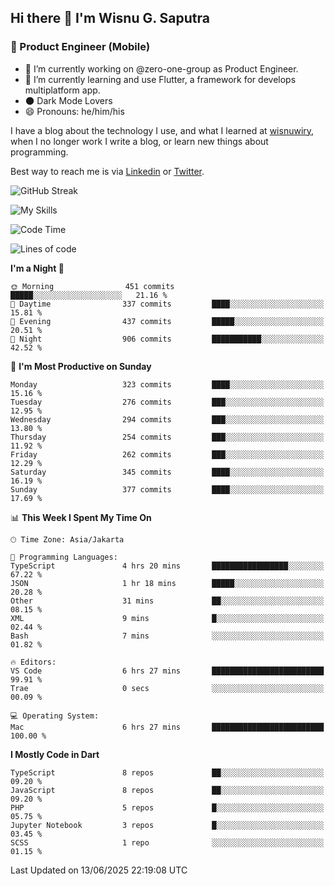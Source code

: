 ## Hi there 👋 I'm Wisnu G. Saputra

### :mobile_phone_off: Product Engineer (Mobile)

- 🔭 I’m currently working on @zero-one-group as Product Engineer.
- 🌱 I’m currently learning and use Flutter, a framework for develops multiplatform app.
- 🌑 Dark Mode Lovers
- 😄 Pronouns: he/him/his

I have a blog about the technology I use, and what I learned at [wisnuwiry](https://wisnuwiry.space/), when I no longer work I write a blog, or learn new things about programming.

Best way to reach me is via [Linkedin](https://www.linkedin.com/in/wisnu-saputra/) or [Twitter](https://twitter.com/wisnuwiry).

![GitHub Streak](https://streak-stats.demolab.com?user=wisnuwiry&theme=dark&hide_border=true)

![My Skills](https://skillicons.dev/icons?i=dart,flutter,kotlin,swift,go,js,css,neovim,git,linux&perline=5)

<!--START_SECTION:waka-->
![Code Time](http://img.shields.io/badge/Code%20Time-1%2C932%20hrs%2048%20mins-blue)

![Lines of code](https://img.shields.io/badge/From%20Hello%20World%20I%27ve%20Written-2.6%20million%20lines%20of%20code-blue)

**I'm a Night 🦉** 

```text
🌞 Morning                451 commits         █████░░░░░░░░░░░░░░░░░░░░   21.16 % 
🌆 Daytime                337 commits         ████░░░░░░░░░░░░░░░░░░░░░   15.81 % 
🌃 Evening                437 commits         █████░░░░░░░░░░░░░░░░░░░░   20.51 % 
🌙 Night                  906 commits         ███████████░░░░░░░░░░░░░░   42.52 % 
```
📅 **I'm Most Productive on Sunday** 

```text
Monday                   323 commits         ████░░░░░░░░░░░░░░░░░░░░░   15.16 % 
Tuesday                  276 commits         ███░░░░░░░░░░░░░░░░░░░░░░   12.95 % 
Wednesday                294 commits         ███░░░░░░░░░░░░░░░░░░░░░░   13.80 % 
Thursday                 254 commits         ███░░░░░░░░░░░░░░░░░░░░░░   11.92 % 
Friday                   262 commits         ███░░░░░░░░░░░░░░░░░░░░░░   12.29 % 
Saturday                 345 commits         ████░░░░░░░░░░░░░░░░░░░░░   16.19 % 
Sunday                   377 commits         ████░░░░░░░░░░░░░░░░░░░░░   17.69 % 
```


📊 **This Week I Spent My Time On** 

```text
🕑︎ Time Zone: Asia/Jakarta

💬 Programming Languages: 
TypeScript               4 hrs 20 mins       █████████████████░░░░░░░░   67.22 % 
JSON                     1 hr 18 mins        █████░░░░░░░░░░░░░░░░░░░░   20.28 % 
Other                    31 mins             ██░░░░░░░░░░░░░░░░░░░░░░░   08.15 % 
XML                      9 mins              █░░░░░░░░░░░░░░░░░░░░░░░░   02.44 % 
Bash                     7 mins              ░░░░░░░░░░░░░░░░░░░░░░░░░   01.82 % 

🔥 Editors: 
VS Code                  6 hrs 27 mins       █████████████████████████   99.91 % 
Trae                     0 secs              ░░░░░░░░░░░░░░░░░░░░░░░░░   00.09 % 

💻 Operating System: 
Mac                      6 hrs 27 mins       █████████████████████████   100.00 % 
```

**I Mostly Code in Dart** 

```text
TypeScript               8 repos             ██░░░░░░░░░░░░░░░░░░░░░░░   09.20 % 
JavaScript               8 repos             ██░░░░░░░░░░░░░░░░░░░░░░░   09.20 % 
PHP                      5 repos             █░░░░░░░░░░░░░░░░░░░░░░░░   05.75 % 
Jupyter Notebook         3 repos             █░░░░░░░░░░░░░░░░░░░░░░░░   03.45 % 
SCSS                     1 repo              ░░░░░░░░░░░░░░░░░░░░░░░░░   01.15 % 
```




 Last Updated on 13/06/2025 22:19:08 UTC
<!--END_SECTION:waka-->
